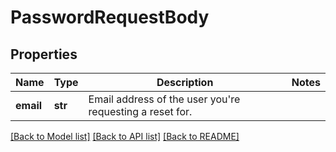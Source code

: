 # PasswordRequestBody

## Properties
Name | Type | Description | Notes
------------ | ------------- | ------------- | -------------
**email** | **str** | Email address of the user you&#x27;re requesting a reset for. | 

[[Back to Model list]](../README.md#documentation-for-models) [[Back to API list]](../README.md#documentation-for-api-endpoints) [[Back to README]](../README.md)

